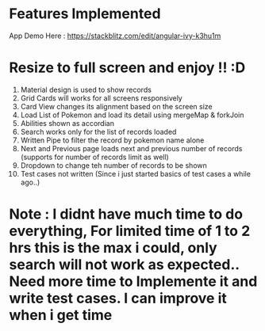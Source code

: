 # Features Implemented

App Demo Here : https://stackblitz.com/edit/angular-ivy-k3hu1m

# Resize to full screen and enjoy !! :D

1. Material design is used to show records
1. Grid Cards will works for all screens responsively
1. Card View changes its alignment based on the screen size
1. Load List of Pokemon and load its detail using mergeMap & forkJoin
1. Abilities shown as accordian
1. Search works only for the list of records loaded
1. Written Pipe to filter the record by pokemon name alone
1. Next and Previous page loads next and previous number of records (supports for number of records limit as well)
1. Dropdown to change teh number of records to be shown
1. Test cases not written (Since i just started basics of test cases a while ago..)

# Note : I didnt have much time to do everything, For limited time of 1 to 2 hrs this is the max i could, only search will not work as expected.. Need more time to Implemente it and write test cases. I can improve it when i get time
